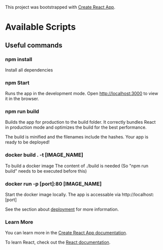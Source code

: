This project was bootstrapped with [Create React App](https://github.com/facebook/create-react-app).

# Available Scripts

##  Useful commands

### npm install
Install all dependencies 

### npm Start
Runs the app in the development mode.
Open [http://localhost:3000](http://localhost:3000) to view it in the browser.

### npm run build
Builds the app for production to the build folder.
It correctly bundles React in production mode and optimizes the build for the best performance.

The build is minified and the filenames include the hashes.
Your app is ready to be deployed!

### docker build . -t [IMAGE_NAME]
To build a docker image 
The content of ./build is needed (So "npm run build" needs to be executed before this) 

### docker run -p [port]:80 [IMAGE_NAME]
Start the docker image locally.
The app is accessable via http://localhost:[port]


See the section about [deployment](https://facebook.github.io/create-react-app/docs/deployment) for more information.

### Learn More

You can learn more in the [Create React App documentation](https://facebook.github.io/create-react-app/docs/getting-started).

To learn React, check out the [React documentation](https://reactjs.org/).
